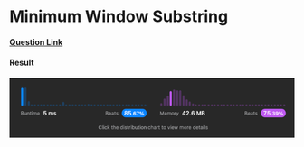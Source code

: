 # Minimum Window Substring

#### [Question Link](https://leetcode.com/problems/minimum-window-substring/)

#### Result
![result](Result.png)